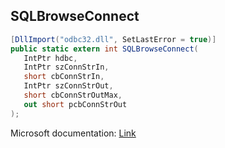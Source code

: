 ## SQLBrowseConnect

```csharp
[DllImport("odbc32.dll", SetLastError = true)]
public static extern int SQLBrowseConnect(
   IntPtr hdbc,
   IntPtr szConnStrIn,
   short cbConnStrIn,
   IntPtr szConnStrOut,
   short cbConnStrOutMax,
   out short pcbConnStrOut
);
```

Microsoft documentation: [Link](https://docs.microsoft.com/en-us/sql/odbc/reference/syntax/sqlbrowseconnect-function)
